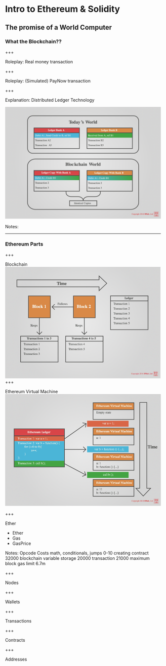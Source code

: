 # Intro to Ethereum & Solidity 

The promise of a World Computer
---

### What the Blockchain??

+++

Roleplay: Real money transaction

+++

Roleplay: (Simulated) PayNow transaction

+++

Explanation: Distributed Ledger Technology

![Blockchain World](./images/blockchain_world.png)

Notes:

---

### Ethereum Parts

+++

Blockchain
![Blockchain Data Structure](./images/blockchain_datastructure.png)
+++

Ethereum Virtual Machine
![EVM](./images/evm.png)

+++

Ether
- Ether
- Gas
- GasPrice

Notes:
Opcode Costs
math, conditionals, jumps 0-10
creating contract 32000
blockchain variable storage 20000
transaction 21000
maximum block gas limit 6.7m


+++

Nodes

+++

Wallets

+++

Transactions

+++

Contracts 

+++

Addresses